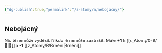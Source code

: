 ```yaml
---
{"dg-publish":true,"permalink":"/z-atomy/n/nebojacny/"}
---
```


## Nebojácný
Nic tě nemůže vyděsit. Nikdo tě nemůže zastrašit.
Máte **+1** k [[z_Atomy/0-9/🏁\|🏁]] a **-1** [[z_Atomy/B/Brnění\|Brnění]].